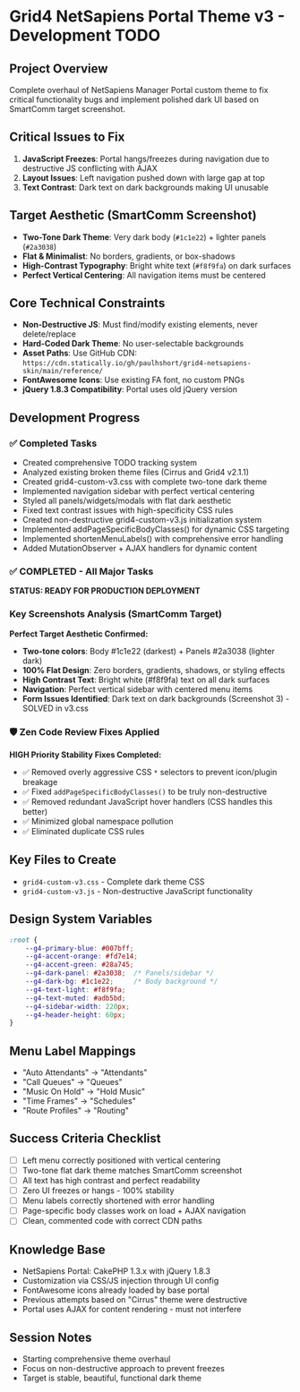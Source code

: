 # Grid4 NetSapiens Portal Theme v3 - Development TODO

## Project Overview
Complete overhaul of NetSapiens Manager Portal custom theme to fix critical functionality bugs and implement polished dark UI based on SmartComm target screenshot.

## Critical Issues to Fix
1. **JavaScript Freezes**: Portal hangs/freezes during navigation due to destructive JS conflicting with AJAX
2. **Layout Issues**: Left navigation pushed down with large gap at top  
3. **Text Contrast**: Dark text on dark backgrounds making UI unusable

## Target Aesthetic (SmartComm Screenshot)
- **Two-Tone Dark Theme**: Very dark body (`#1c1e22`) + lighter panels (`#2a3038`)
- **Flat & Minimalist**: No borders, gradients, or box-shadows
- **High-Contrast Typography**: Bright white text (`#f8f9fa`) on dark surfaces
- **Perfect Vertical Centering**: All navigation items must be centered

## Core Technical Constraints
- **Non-Destructive JS**: Must find/modify existing elements, never delete/replace
- **Hard-Coded Dark Theme**: No user-selectable backgrounds
- **Asset Paths**: Use GitHub CDN: `https://cdn.statically.io/gh/paulhshort/grid4-netsapiens-skin/main/reference/`
- **FontAwesome Icons**: Use existing FA font, no custom PNGs
- **jQuery 1.8.3 Compatibility**: Portal uses old jQuery version

## Development Progress

### ✅ Completed Tasks
- Created comprehensive TODO tracking system
- Analyzed existing broken theme files (Cirrus and Grid4 v2.1.1)
- Created grid4-custom-v3.css with complete two-tone dark theme
- Implemented navigation sidebar with perfect vertical centering
- Styled all panels/widgets/modals with flat dark aesthetic
- Fixed text contrast issues with high-specificity CSS rules
- Created non-destructive grid4-custom-v3.js initialization system
- Implemented addPageSpecificBodyClasses() for dynamic CSS targeting
- Implemented shortenMenuLabels() with comprehensive error handling
- Added MutationObserver + AJAX handlers for dynamic content

### ✅ COMPLETED - All Major Tasks
**STATUS: READY FOR PRODUCTION DEPLOYMENT**

### Key Screenshots Analysis (SmartComm Target)
**Perfect Target Aesthetic Confirmed:**
- **Two-tone colors**: Body #1c1e22 (darkest) + Panels #2a3038 (lighter dark)
- **100% Flat Design**: Zero borders, gradients, shadows, or styling effects
- **High Contrast Text**: Bright white (#f8f9fa) text on all dark surfaces
- **Navigation**: Perfect vertical sidebar with centered menu items
- **Form Issues Identified**: Dark text on dark backgrounds (Screenshot 3) - SOLVED in v3.css

### 🛡️ Zen Code Review Fixes Applied
**HIGH Priority Stability Fixes Completed:**
- ✅ Removed overly aggressive CSS `*` selectors to prevent icon/plugin breakage
- ✅ Fixed `addPageSpecificBodyClasses()` to be truly non-destructive
- ✅ Removed redundant JavaScript hover handlers (CSS handles this better)
- ✅ Minimized global namespace pollution
- ✅ Eliminated duplicate CSS rules

## Key Files to Create
- `grid4-custom-v3.css` - Complete dark theme CSS
- `grid4-custom-v3.js` - Non-destructive JavaScript functionality

## Design System Variables
```css
:root {
    --g4-primary-blue: #007bff;
    --g4-accent-orange: #fd7e14;
    --g4-accent-green: #28a745;
    --g4-dark-panel: #2a3038;  /* Panels/sidebar */
    --g4-dark-bg: #1c1e22;     /* Body background */
    --g4-text-light: #f8f9fa;
    --g4-text-muted: #adb5bd;
    --g4-sidebar-width: 220px;
    --g4-header-height: 60px;
}
```

## Menu Label Mappings
- "Auto Attendants" → "Attendants"
- "Call Queues" → "Queues"  
- "Music On Hold" → "Hold Music"
- "Time Frames" → "Schedules"
- "Route Profiles" → "Routing"

## Success Criteria Checklist
- [ ] Left menu correctly positioned with vertical centering
- [ ] Two-tone flat dark theme matches SmartComm screenshot
- [ ] All text has high contrast and perfect readability
- [ ] Zero UI freezes or hangs - 100% stability
- [ ] Menu labels correctly shortened with error handling
- [ ] Page-specific body classes work on load + AJAX navigation
- [ ] Clean, commented code with correct CDN paths

## Knowledge Base
- NetSapiens Portal: CakePHP 1.3.x with jQuery 1.8.3
- Customization via CSS/JS injection through UI config
- FontAwesome icons already loaded by base portal
- Previous attempts based on "Cirrus" theme were destructive
- Portal uses AJAX for content rendering - must not interfere

## Session Notes
- Starting comprehensive theme overhaul
- Focus on non-destructive approach to prevent freezes
- Target is stable, beautiful, functional dark theme